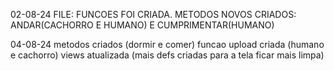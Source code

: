 02-08-24
FILE: FUNCOES FOI CRIADA.
METODOS NOVOS CRIADOS: ANDAR(CACHORRO E HUMANO) E CUMPRIMENTAR(HUMANO)

04-08-24
metodos criados (dormir e comer)
funcao upload criada (humano e cachorro)
views atualizada (mais defs criadas para a tela ficar mais limpa)
